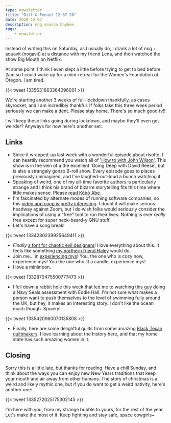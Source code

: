 ```yaml
---
type: newsletter
title: "Dill & Fennel 12-07-20"
date: 2020-12-07
description: nog season baybee
tags:
	- newsletter
---
```


Instead of writing this on Saturday, as I usually do, I drank a lot of nog + aquavit (nogavit) at a distance with my friend Lena, and then watched the show Big Mouth on Netflix.

At some point, I think I even slept a little before trying to get to bed before 2am so I could wake up for a mini-retreat for the Women's Foundation of Oregon. I am tired.

{{< tweet 1335631663364096001 >}}

We're starting another 3 weeks of full-lockdown thankfully, as cases skyrocket, and I am incredibly thankful. If folks take this three week period seriously we can make a dent. Please stay home. There's so much good tv!!

I will keep these links going during lockdown, and maybe they'll even get weirder? Anyways for now here's another set:

## Links

- Since it wrapped-up last week with a wonderful episode about risotto, I can heartily recommend you watch all of ['How to with John Wilson'](https://www.vice.com/en/article/g5bvxj/how-to-with-john-wilson-hbo-nathan-fielder-2020). This show is in the vein of a the excellent 'Going Deep with David Reese', but is also a strangely gonzo B-roll show. Every episode goes to places previously unimagined, and I've laughed-out-loud a bunch watching it.
- Speaking of weird, one of my all-time favorite authors is particularly strange and I think his brand of bizarre storytelling fits this time where little makes sense. Please [read Kōbō Abe](https://www.theguardian.com/books/2020/nov/17/the-ruined-map-secret-rendezvous-and-the-box-man-by-kobo-abe-review).
- I'm fascinated by alternate modes of running software companies, so this [video app coop is pretty interesting](https://www.org.meet.coop). I doubt it will make serious headway against Zoom, but I do wish folks would seriously consider the implications of using a "free" tool to run their lives. Nothing is ever _really_ free except for super neck-beard-y GNU stuff.
- Let's have a song break!

{{< tweet 1334280239925649411 >}}

- *Finally* [a font for chaotic evil designers](https://hellveticafont.com/)! I love everything about this. It feels like something [my northern friend Haley](https://www.haleyfiege.fun/fonts) would do.
- Join me... in [experiencing mys](http://hollypocketloves.com/2019/10/07/how-to-create-mys-the-swedish-version-of-hygge/)! You, the one who is cozy now, experience mys! You the one who lit a candle, experience mys!
- I love a minimoon. 

{{< tweet 1332870475500777473 >}}

- I fell down a rabbit hole this week that led me to watching [this guy](https://www.redbull.com/gb-en/ross-edgley-great-british-swim) doing a Navy Seals assessment with Eddie Hall. I'm not sure what makes a person want to push themselves to the level of swimming fully around the UK, but hey, it makes an interesting story. I don't like the ocean much though. Spooky!

{{< tweet 1335420960070135808 >}}

- Finally, here are some delightful quilts from some amazing [Black Texan quiltmakers](https://www.texasobserver.org/laverne-brackens-east-texas-quiltmakers/). I love learning about the history here, and that my home state has such amazing women in it.

## Closing

Sorry this is a little late, but thanks for reading. Have a chill Sunday, and think about the ways you can enjoy new New Years traditions that keep your mouth and air away from other humans. The story of christmas is a weird and likely mythic one, but if you do want to get a weird nativity, here's another one:

{{< tweet 1335272025175302145 >}}

I'm here with you, from my strange bubble to yours, for the rest of the year. Let's make the most of it. Keep fighting and stay safe, space cowgirls~

